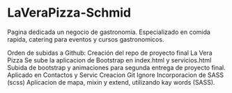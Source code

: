 # LaVeraPizza-Schmid
Pagina dedicada un negocio de gastronomia. 
Especializado en comida rapida, catering para eventos y cursos gastronomicos.

Orden de subidas a Github:
Creación del repo de proyecto final La Vera Pizza
Se sube la aplicacion de Bootstrap en index.html y servicios.html
Subida de bootstrap y animaciones para segunda entrega de proyecto final. Aplicado en Contactos y Servic 
Creacion Git Ignore
Incorporacion de SASS (scss)
Aplicacion de mapa, mixin y extend, utilizando kay words (SASS).
